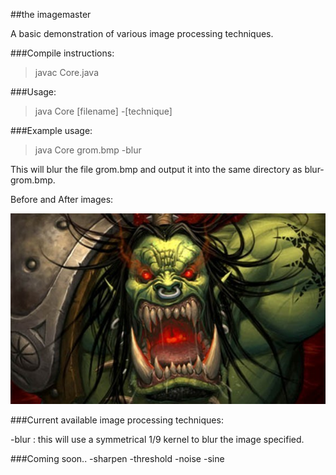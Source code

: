 ##the imagemaster

A basic demonstration of various image processing techniques.

###Compile instructions:

> javac Core.java

###Usage:

> java Core [filename] -[technique]

###Example usage:

> java Core grom.bmp -blur

This will blur the file grom.bmp and output it into the same directory as blur-grom.bmp.

Before and After images:

![loading](grom.bmp)

###Current available image processing techniques:

-blur : this will use a symmetrical 1/9 kernel to blur the image specified.

###Coming soon..
-sharpen
-threshold
-noise
-sine
